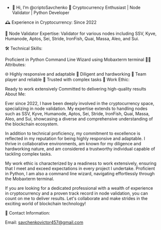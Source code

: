 - 👋 Hi, I’m @criptoSavchenko
🚀 Cryptocurrency Enthusiast | Node Validator | Python Developer

🕰️ Experience in Cryptocurrency: Since 2022

🔗 Node Validator Expertise: Validator for various nodes including SSV, Kyve, Humanode, Aptos, Sei, Stride, IronFish, Quai, Massa, Aleo, and Sui.

🛠️ Technical Skills:

Proficient in Python
Command Line Wizard using Mobaxterm terminal
👩‍💻 Attributes:

🌐 Highly responsive and adaptable
💪 Diligent and hardworking
🤝 Team player and reliable
🧠 Trusted with complex tasks
🚀 Work Ethic:

Ready to work extensively
Committed to delivering high-quality results
About Me:

Ever since 2022, I have been deeply involved in the cryptocurrency space, specializing in node validation. My expertise extends to handling nodes such as SSV, Kyve, Humanode, Aptos, Sei, Stride, IronFish, Quai, Massa, Aleo, and Sui, showcasing a diverse and comprehensive understanding of the blockchain ecosystem.

In addition to technical proficiency, my commitment to excellence is reflected in my reputation for being highly responsive and adaptable. I thrive in collaborative environments, am known for my diligence and hardworking nature, and am considered a trustworthy individual capable of tackling complex tasks.

My work ethic is characterized by a readiness to work extensively, ensuring that I meet and exceed expectations in every project I undertake. Proficient in Python, I am also a command line wizard, navigating effortlessly through the Mobaxterm terminal.

If you are looking for a dedicated professional with a wealth of experience in cryptocurrency and a proven track record in node validation, you can count on me to deliver results. Let's collaborate and make strides in the exciting world of blockchain technology!

📧 Contact Information:

Email: savchenkovictor457@gmail.com
